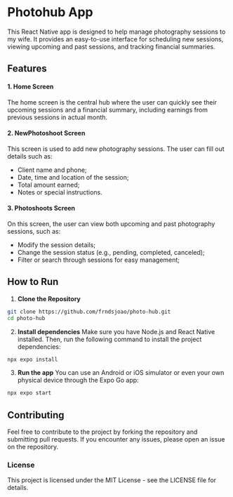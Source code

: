 
# Photohub App
This React Native app is designed to help manage photography sessions to my wife.
It provides an easy-to-use interface for scheduling new sessions, viewing upcoming and past sessions, and tracking financial summaries.

## Features
#### 1. Home Screen
The home screen is the central hub where the user can quickly see their upcoming sessions and a financial summary, including earnings from previous sessions in actual month.

#### 2. NewPhotoshoot Screen
This screen is used to add new photography sessions. The user can fill out details such as:
- Client name and phone;
- Date, time and location of the session;
- Total amount earned;
- Notes or special instructions.
  
#### 3. Photoshoots Screen
On this screen, the user can view both upcoming and past photography sessions, such as:
- Modify the session details;
- Change the session status (e.g., pending, completed, canceled);
- Filter or search through sessions for easy management;

## How to Run
1.  **Clone the Repository**
```bash
git clone https://github.com/frndsjoao/photo-hub.git
cd photo-hub
```
2.  **Install dependencies**
Make sure you have Node.js and React Native installed. Then, run the following command to install the project dependencies:
```bash
npx expo install
```
3.  **Run the app**
You can use an Android or iOS simulator or even your own physical device through the Expo Go app:
```bash
npx expo start
```

## Contributing
Feel free to contribute to the project by forking the repository and submitting pull requests. If you encounter any issues, please open an issue on the repository.

  ### License
  This project is licensed under the MIT License - see the LICENSE file for details.